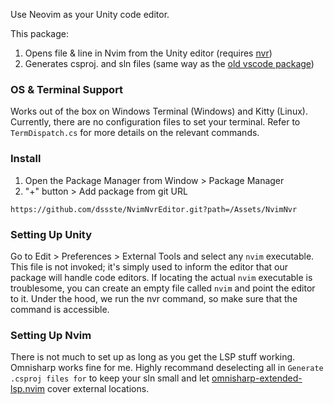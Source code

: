 Use Neovim as your Unity code editor.

This package:
1. Opens file & line in Nvim from the Unity editor (requires [nvr](https://github.com/mhinz/neovim-remote))
2. Generates csproj. and sln files (same way as the [old vscode package](https://github.com/Unity-Technologies/com.unity.ide.vscode))

### OS & Terminal Support
Works out of the box on Windows Terminal (Windows) and Kitty (Linux). Currently, there are no configuration files to set your terminal. Refer to ```TermDispatch.cs``` for more details on the relevant commands.

### Install
1. Open the Package Manager from Window > Package Manager
2. "+" button > Add package from git URL
```
https://github.com/dssste/NvimNvrEditor.git?path=/Assets/NvimNvr
```

### Setting Up Unity
Go to Edit > Preferences > External Tools and select any ```nvim``` executable. This file is not invoked; it's simply used to inform the editor that our package will handle code editors. If locating the actual ```nvim``` executable is troublesome, you can create an empty file called ```nvim``` and point the editor to it. Under the hood, we run the nvr command, so make sure that the command is accessible.

### Setting Up Nvim
There is not much to set up as long as you get the LSP stuff working. Omnisharp works fine for me. Highly recommand deselecting all in ```Generate .csproj files for``` to keep your sln small and let [omnisharp-extended-lsp.nvim](https://github.com/Hoffs/omnisharp-extended-lsp.nvim) cover external locations.
